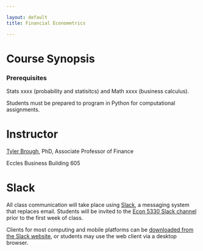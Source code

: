 ```yaml
---

layout: default
title: Financial Econometrics 

---
```


# Course Synopsis


### Prerequisites

Stats xxxx (probability and statisitcs) and Math xxxx (business calculus).  

Students must be prepared to program in Python for computational assignments. 


# Instructor

[Tyler Brough](tylerbrough.com), PhD, Associate Professor of Finance 

Eccles Business Building 605

# Slack

All class communication will take place using [Slack](https://slack.com), a messaging system that replaces email. Students will be invited to the [Econ 5330 Slack channel](https://ecn5330.slack.com) prior to the first week of class.

Clients for most computing and mobile platforms can be [downloaded from the Slack website](https://slack.com/downloads), or students may use the web client via a desktop browser.

